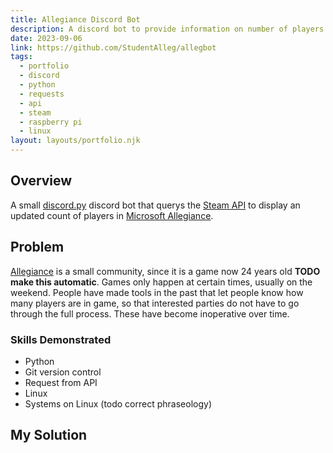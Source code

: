 ```yaml
---
title: Allegiance Discord Bot
description: A discord bot to provide information on number of players online in a steam game
date: 2023-09-06
link: https://github.com/StudentAlleg/allegbot
tags:
  - portfolio
  - discord
  - python
  - requests
  - api
  - steam
  - raspberry pi
  - linux
layout: layouts/portfolio.njk
---
```

## Overview
A small [discord.py](https://discordpy.readthedocs.io/en/stable/) discord bot that querys the [Steam API](https://steamcommunity.com/dev) to display an updated count of players in [Microsoft Allegiance](https://store.steampowered.com/app/700480/Microsoft_Allegiance/).

## Problem
[Allegiance](https://store.steampowered.com/app/700480/Microsoft_Allegiance/) is a small community, since it is a game now 24 years old <b>TODO make this automatic</b>. Games only happen at certain times, usually on the weekend. People have made tools in the past that let people know how many players are in game, so that interested parties do not have to go through the full process. These have become inoperative over time.
### Skills Demonstrated
* Python
* Git version control
* Request from API
* Linux
* Systems on Linux (todo correct phraseology)

## My Solution
